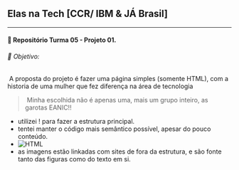 ## Elas na Tech [CCR/ IBM & JÁ Brasil]

____

####   📣 Repositório Turma 05 - Projeto 01. 



 ###### 🚀 Objetivo:

​				A proposta do projeto é fazer uma página simples (somente HTML), com a historia de uma mulher que fez diferença na área de tecnologia



> ​				Minha escolhida não é apenas uma, mais um grupo inteiro, as garotas EANIC!!
>



- utilizei ! para fazer a estrutura principal. 
- tentei manter o código mais semântico possível, apesar do pouco conteúdo.
- ![HTML](https://miro.medium.com/v2/resize:fit:640/format:webp/0*yi18C1GKlWY4l6Ef.png)
- as imagens estão linkadas com sites de fora da estrutura, e são fonte tanto das  figuras como do texto em si.

